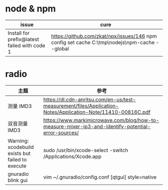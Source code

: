 # node & npm
issue | cure
-|-
Install for prefix@latest failed with code 1 | https://github.com/zkat/npx/issues/146 npm config set cache C:\tmp\nodejs\npm-cache --global

# radio
主题 | 参考
-|-
测量 IMD3 | https://dl.cdn-anritsu.com/en-us/test-measurement/files/Application-Notes/Application-Note/11410-00816C.pdf
双音测量 IMD3 | https://www.markimicrowave.com/blog/how-to-measure-mixer-ip3-and-identify-potential-error-sources/
Warning: xcodebuild exists but failed to execute | sudo /usr/bin/xcode-select -switch /Applications/Xcode.app
gnuradio blink gui | vim ~/.gnuradio/config.conf [qtgui] style=native
